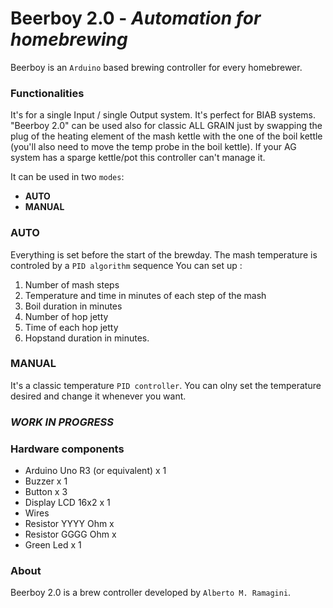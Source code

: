 # Beerboy 2.0  - *Automation for homebrewing*

Beerboy is an `Arduino` based brewing controller for every homebrewer.

### Functionalities

It's for a single Input / single Output system.  It's perfect for 
BIAB systems. "Beerboy 2.0" can be used also for classic ALL GRAIN just by 
swapping the plug of the heating element of the mash kettle 
with the one of the boil kettle (you'll also need to move the
temp probe in the boil kettle). If your AG system has a sparge kettle/pot 
this controller can't manage it.

It can be used in two `modes`:
* __AUTO__
* __MANUAL__
### AUTO
Everything is set before the start of the brewday. The mash temperature is controled by 
a `PID algorithm` sequence
You can set up : 
1. Number of mash steps 
2. Temperature and time in minutes of each step of the mash 
3. Boil duration in minutes 
4. Number of hop jetty 
5. Time of each hop jetty 
6. Hopstand duration in minutes.

### MANUAL
It's a classic temperature `PID controller`. You can olny set the 
temperature desired and change it whenever you want.
### *WORK IN PROGRESS*
### Hardware components
* Arduino Uno R3 (or equivalent) x 1
* Buzzer x 1
* Button x 3
* Display LCD 16x2 x 1
* Wires
* Resistor YYYY Ohm x 
* Resistor GGGG Ohm x 
* Green Led x 1

### About
Beerboy 2.0 is a brew controller developed by `Alberto M. Ramagini`.

